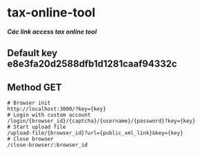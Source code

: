 # tax-online-tool
***Các link access tax online tool***
## Default key e8e3fa20d2588dfb1d1281caaf94332c
## Method GET
```
# Browser init
http://localhost:3000/?key={key}
# Login with custom account
/login/{browser_id}/{captcha}/{username}/{password}?key={key}
# Start upload file
/upload-file/{browser_id}?url={public_xml_link}&key={key}
# Close browser
/close-browser/:browser_id
```
